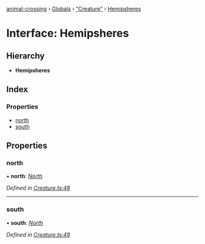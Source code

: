 [animal-crossing](../README.md) › [Globals](../globals.md) › ["Creature"](../modules/_creature_.md) › [Hemipsheres](_creature_.hemipsheres.md)

# Interface: Hemipsheres

## Hierarchy

* **Hemipsheres**

## Index

### Properties

* [north](_creature_.hemipsheres.md#north)
* [south](_creature_.hemipsheres.md#south)

## Properties

###  north

• **north**: *[North](_creature_.north.md)*

*Defined in [Creature.ts:48](https://github.com/Norviah/animal-crossing/blob/09a17bd/module/types/Creature.ts#L48)*

___

###  south

• **south**: *[North](_creature_.north.md)*

*Defined in [Creature.ts:49](https://github.com/Norviah/animal-crossing/blob/09a17bd/module/types/Creature.ts#L49)*
